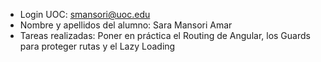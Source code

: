 - Login UOC: smansori@uoc.edu
- Nombre y apellidos del alumno: Sara Mansori Amar
- Tareas realizadas: Poner en práctica el Routing de Angular, los Guards para proteger rutas y el Lazy Loading

